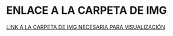 # ENLACE A LA CARPETA DE IMG
[LINK A LA CARPETA DE IMG NECESARIA PARA VISUALIZACIÓN](https://drive.google.com/file/d/10rzCtjacuhFNedEjFMhnXR8EsUGmrU86/view?usp=sharing)